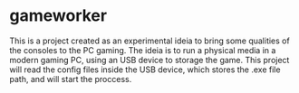 # gameworker
This is a project created as an experimental ideia to bring some qualities of the consoles to the PC gaming. The ideia is to run a physical media in a modern gaming PC, using an USB device to storage the game. This project will read the config files inside the USB device, which stores the .exe file path, and will start the proccess.
